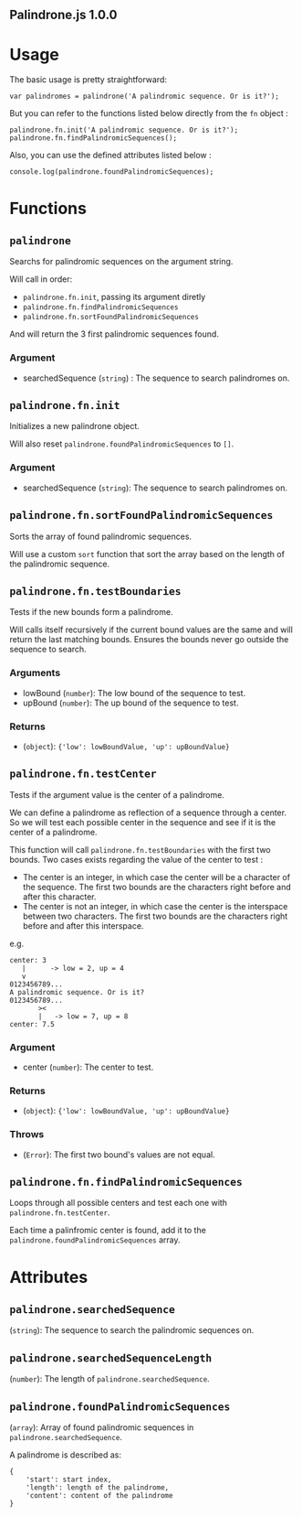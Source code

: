 Palindrone.js 1.0.0
---

# Usage

The basic usage is pretty straightforward:

    var palindromes = palindrone('A palindromic sequence. Or is it?');

But you can refer to the functions listed below directly from the `fn` object :

    palindrone.fn.init('A palindromic sequence. Or is it?');
    palindrone.fn.findPalindromicSequences();
     
Also, you can use the defined attributes listed below :

    console.log(palindrone.foundPalindromicSequences);

# Functions

## `palindrone`
Searchs for palindromic sequences on the argument string.

Will call in order:

- `palindrone.fn.init`, passing its argument diretly
- `palindrone.fn.findPalindromicSequences`
- `palindrone.fn.sortFoundPalindromicSequences`

And will return the 3 first palindromic sequences found.

### Argument 
 - searchedSequence (`string`) : The sequence to search palindromes on.

## `palindrone.fn.init`
Initializes a new palindrone object. 

Will also reset `palindrone.foundPalindromicSequences` to `[]`.

### Argument
 - searchedSequence (`string`): The sequence to search palindromes on.

## `palindrone.fn.sortFoundPalindromicSequences`
Sorts the array of found palindromic sequences.

Will use a custom `sort` function that sort the array based on the length of the palindromic sequence.

## `palindrone.fn.testBoundaries`
Tests if the new bounds form a palindrome.

Will calls itself recursively if the current bound values are the same and will return the last matching bounds.
Ensures the bounds never go outside the sequence to search.

### Arguments 
 - lowBound (`number`): The low bound of the sequence to test.
 - upBound (`number`): The up bound of the sequence to test.

### Returns
- (`object`): `{'low': lowBoundValue, 'up': upBoundValue}`

## `palindrone.fn.testCenter`
Tests if the argument value is the center of a palindrome.

We can define a palindrome as reflection of a sequence through a center. So we will test each possible center in the sequence and see if it is the center of a palindrome. 

This function will call `palindrone.fn.testBoundaries` with the first two bounds. Two cases exists regarding the value of the center to test :

- The center is an integer, in which case the center will be a character of the sequence. The first two bounds are the characters right before and after this character.
- The center is not an integer, in which case the center is the interspace between two characters.  The first two bounds are the characters right before and after this interspace.

e.g.

    center: 3
       |      -> low = 2, up = 4
       v
    0123456789...
    A palindromic sequence. Or is it?
    0123456789...
           ><
           |   -> low = 7, up = 8
    center: 7.5
           


### Argument
 - center (`number`): The center to test.

### Returns
- (`object`): `{'low': lowBoundValue, 'up': upBoundValue}`

### Throws
- (`Error`): The first two bound's values are not equal.


## `palindrone.fn.findPalindromicSequences`
Loops through all possible centers and test each one with `palindrone.fn.testCenter`.
    
Each time a palinfromic center is found, add it to the `palindrone.foundPalindromicSequences` array.

# Attributes

## `palindrone.searchedSequence`

(`string`): The sequence to search the palindromic sequences on.

## `palindrone.searchedSequenceLength`

(`number`): The length of `palindrone.searchedSequence`.

## `palindrone.foundPalindromicSequences`
(`array`): Array of found palindromic sequences in `palindrone.searchedSequence`.

A palindrome is described as:

    {
        'start': start index,
        'length': length of the palindrome,
        'content': content of the palindrome
    }
